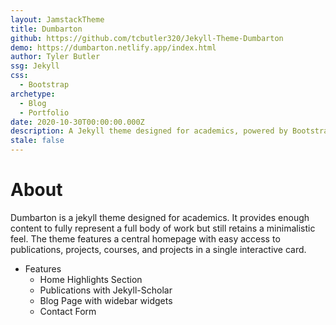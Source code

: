 ```yaml
---
layout: JamstackTheme
title: Dumbarton
github: https://github.com/tcbutler320/Jekyll-Theme-Dumbarton
demo: https://dumbarton.netlify.app/index.html
author: Tyler Butler
ssg: Jekyll
css:
  - Bootstrap
archetype:
  - Blog
  - Portfolio
date: 2020-10-30T00:00:00.000Z
description: A Jekyll theme designed for academics, powered by Bootstrap
stale: false
---
```


# About 

Dumbarton is a jekyll theme designed for academics. It provides enough content to fully represent a full body of work but still retains a minimalistic feel. The  theme features a central homepage with easy access to publications, projects, courses, and projects in a single interactive card. 

- Features
  - Home Highlights Section
  - Publications with Jekyll-Scholar 
  - Blog Page with widebar widgets 
  - Contact Form
